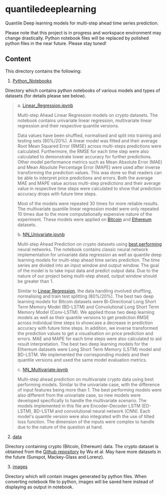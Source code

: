 # quantiledeeplearning
Quantile Deep learning models for multi-step ahead time series prediction.

Please note that this project is in progress and workspace environment may change drastically. Python notebook files will be replaced by polished python files in the near future. Please stay tuned!

## Content

This directory contains the following:

1. [Python_Notebooks](Python_Notebooks)

Directory which contains python notebooks of various models and types of datasets (for details please see below).

> a. [Linear_Regression.ipynb](Python_Notebooks/Linear_Regression.ipynb)
>
> Multi-step Ahead Linear Regression models on crypto datasets. The notebook contains univariate linear regression, multivariate linear regression and their respective quantile versions. 
>
> Data values have been shuffled, normalised and split into training and testing sets (80%/20%). A linear model was fitted and their average Root Mean Squared Error (RMSE) across multi-steps predictions were calculated. Furthermore, the RMSE for each time step were also calculated to demonstrate lower accuracy for further predictions. Other model performance metrics such as Mean Absolute Error (MAE) and Mean Absolute Percentage Error (MAPE) were used after inverse transforming the prediction values. This was done so that readers can be able to interpret price predictions and errors. Both the average MAE and MAPE value across multi-step predictions and their average value in respective time steps were calculated to show that prediction accuracy drops with future time steps. 
>
> Most of the models were repeated 30 times for more reliable results. The multivariate quantile linear regression model were only repeated 10 times due to the more computationally expensive nature of the experiment. These models were applied on [Bitcoin](data/coin_Bitcoin.csv) and [Ethereum](data/coin_Ethereum.csv) datasets.
>
> b. [NN_Univariate.ipynb](Python_Notebooks/DLNN_Univariate.ipynb)
>
> Multi-step Ahead Prediction on crypto datasets using [best performing](https://arxiv.org/abs/2405.11431) neural networks. The notebook contains classic neural network implementation for univariate data regression as well as quantile deep learning models for multi-step ahead time series prediction. The time series are divided into an input window and output window. The goal of the model is to take input data and predict output data. Due to the nature of our project being multi-step ahead, output window should be greater than 1.
>
> Similar to [Linear Regression](Python_Notebooks/Linear_Regression.ipynb), the data handling involved shuffling, normalising and train test splitting (80%/20%). The best two deep learning models for Bitcoin datasets were Bi-Directional Long Short Term Memory Model (BD-LSTM) and Convolutional Long Short Term Memory Model (Conv-LSTM). We applied those two deep learning models as well as their quantile versions to get prediction RMSE across individual time steps to showcase a decrease in prediction accuracy with future time steps. In addition, we inverse transformed the prediction values to get a visualisation on price prediction and errors. MAE and MAPE for each time steps were also calculated to aid result interpretation. The best two deep learning models for the Ethereum datasets were Long Short Term Memory (LSTM) model and BD-LSTM. We implemented the corresponding models and their quantile versions and used the same model evaluation metrics.
>
> c. [NN_Multivariate.ipynb](Python_Notebooks/DLNN_Multivariate.ipynb)
>
> Multi-step ahead prediction on multivariate crypto data using best performing models. Similar to the univariate case, with the difference of input features being more than 1. The best performing models were also different from the univariate case, so new models were developed specifically to handle the multivariate scenario. The models implemented in this file are Encoder-Decoder LSTM (ED-LSTM), BD-LSTM and convolutional neural network (CNN). Each model's quantile version were also integrated with the use of tilted loss function. The dimension of the inputs were complex to handle due to the nature of the question at hand.

2. [data](data/)

Directory containing crypto (Bitcoin, Ethereum) data. The crypto dataset is obtained from the [Github repository](https://github.com/sydney-machine-learning/deeplearning-crypto) by Wu et al. May have more datasets in the future (Sunspot, Mackey-Glass and Lorenz). 

3. [images](images/)

Directory which will contain images generated by python files. When converting notebook file to python, images will be saved here instead of displaying as output in notebook.

